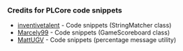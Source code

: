### Credits for PLCore code snippets
* [inventivetalent](https://www.spigotmc.org/members/inventivetalent.6643/) - Code snippets (StringMatcher class)
* [Marcely99](https://www.spigotmc.org/members/marcely99.62672/) - Code snippets (GameScoreboard class)
* [MattUGV](https://www.spigotmc.org/members/mattugv.139086/) - Code snippets (percentage message utility)